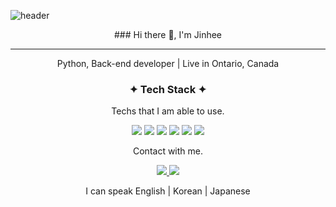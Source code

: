 ![header](https://capsule-render.vercel.app/api?slice=wave&color=auto&120=300&section=header&text=Jinhee%20Winsor&fontSize=90)

<p align="center">### Hi there 👋, I'm Jinhee</p>

<hr/>
<p align="center">Python, Back-end developer | Live in Ontario, Canada </p>


<h3 align="center"> ✦ Tech Stack ✦ </h3>

<p align="center"> Techs that I am able to use. </p>


<p align="center"> 
<img src="https://img.shields.io/badge/Python-3766AB?style=flat-square&logo=Python&logoColor=white"/></a>
<img src="https://img.shields.io/badge/Flask-000000?style=flat-square&logo=Flask&logoColor=white"/></a> 
<img src="https://img.shields.io/badge/Django-092E20?style=flat-square&logo=Django&logoColor=white"/></a> 
<img src="https://img.shields.io/badge/aws-232F3E?style=flat-square&logo=AWS&logoColor=white"/></a> 
<img src="https://img.shields.io/badge/MySQL-4479A1?style=flat-square&logo=MySQL&logoColor=white"/></a> 
<img src="https://img.shields.io/badge/SQLite-003B57?style=flat-square&logo=SQLite&logoColor=white"/></a> 
</p>

<p align="center"> Contact with me.</p>


<p align="center">
  <a href="https://www.instagram.com/mohitto99/">
    <img src="https://img.shields.io/badge/Instagram-E4405F?style=flat-square&logo=Instagram&logoColor=white"/>
  </a>
  <a href="mailto:jinheewinsor@gmail.com">
    <img src="https://img.shields.io/badge/gmail-EA4335?style=flat-square&logo=Gmail&logoColor=white"/>
  </a>
</p>


<p align="center"> I can speak
  English | Korean | Japanese 
</p>

<!--
**Jinwinsor/Jinwinsor** is a ✨ _special_ ✨ repository because its `README.md` (this file) appears on your GitHub profile.

Here are some ideas to get you started:

- 🔭 I’m currently working on ...
- 🌱 I’m currently learning ...
- 👯 I’m looking to collaborate on ...
- 🤔 I’m looking for help with ...
- 💬 Ask me about ...
- 📫 How to reach me: ...
- 😄 Pronouns: ...
- ⚡ Fun fact: ...
-->
